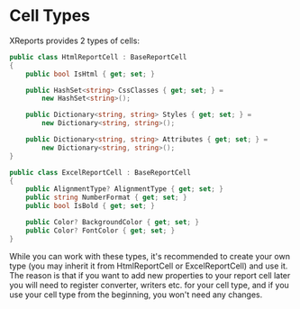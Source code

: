 # Cell Types

XReports provides 2 types of cells:

```c#
public class HtmlReportCell : BaseReportCell
{
    public bool IsHtml { get; set; }

    public HashSet<string> CssClasses { get; set; } =
        new HashSet<string>();

    public Dictionary<string, string> Styles { get; set; } =
        new Dictionary<string, string>();

    public Dictionary<string, string> Attributes { get; set; } =
        new Dictionary<string, string>();
}

public class ExcelReportCell : BaseReportCell
{
    public AlignmentType? AlignmentType { get; set; }
    public string NumberFormat { get; set; }
    public bool IsBold { get; set; }

    public Color? BackgroundColor { get; set; }
    public Color? FontColor { get; set; }
}
```

While you can work with these types, it's recommended to create your own type (you may inherit it from HtmlReportCell or ExcelReportCell) and use it. The reason is that if you want to add new properties to your report cell later you will need to register converter, writers etc. for your cell type, and if you use your cell type from the beginning, you won't need any changes.
